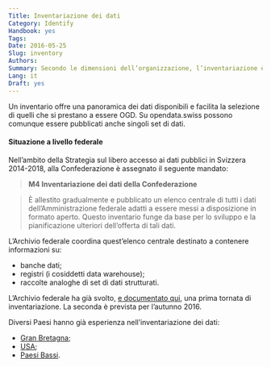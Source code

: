 ```yaml
---
Title: Inventariazione dei dati
Category: Identify
Handbook: yes
Tags:
Date: 2016-05-25
Slug: inventory
Authors:
Summary: Secondo le dimensioni dell’organizzazione, l’inventariazione è un passo raccomandato, ma non obbligatorio per la pubblicazione di OGD.
Lang: it
Draft: yes
---
```


Un inventario offre una panoramica dei dati disponibili e facilita la selezione di quelli che si prestano a essere OGD. Su opendata.swiss possono comunque essere pubblicati anche singoli set di dati.

#### Situazione a livello federale

Nell’ambito della Strategia sul libero accesso ai dati pubblici in Svizzera 2014-2018, alla Confederazione è assegnato il seguente mandato:

> **M4 Inventariazione dei dati della Confederazione**

> È allestito gradualmente e pubblicato un elenco centrale di tutti i dati dell’Amministrazione federale adatti a essere messi a disposizione in formato aperto. Questo inventario funge da base per lo sviluppo e la pianificazione ulteriori dell’offerta di tali dati.

L’Archivio federale coordina quest’elenco centrale destinato a contenere informazioni su:

- banche dati;
- registri (i cosiddetti data warehouse);
- raccolte analoghe di set di dati strutturati.

L’Archivio federale ha già svolto, [e documentato qui](/it/library/bericht-datenbestaende-bund), una prima tornata di inventariazione. La seconda è prevista per l’autunno 2016.

Diversi Paesi hanno già esperienza nell’inventariazione dei dati:

- [Gran Bretagna](http://data.gov.uk/data/search);
- [USA](https://project-open-data.cio.gov/implementation-guide);
- [Paesi Bassi](http://www.openstate.eu/en/2014/10/government-wide-data-inventory-ready-in-spring-2015/). 
